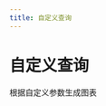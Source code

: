 ```yaml
---
title: 自定义查询
---
```


# 自定义查询

根据自定义参数生成图表

<QueryParams />

<Chart />

<script setup>
import QueryParams from './QueryParams.vue'
import Chart from './Chart.vue'

</script>
